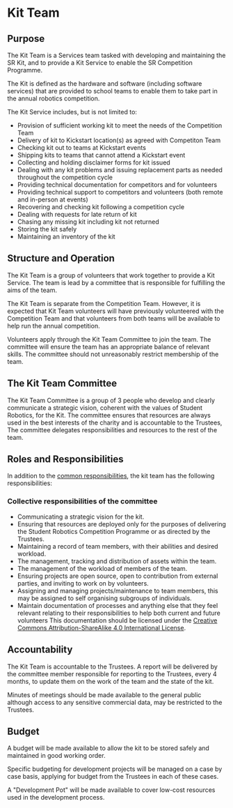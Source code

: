 # Kit Team

## Purpose

The Kit Team is a Services team tasked with developing and maintaining the SR Kit, and to provide a Kit Service to enable the SR Competition Programme.

The Kit is defined as the hardware and software (including software services) that are provided to school teams to enable them to take part in the annual robotics competition.

The Kit Service includes, but is not limited to:
* Provision of sufficient working kit to meet the needs of the Competition Team
* Delivery of kit to Kickstart location(s) as agreed with Competiton Team
* Checking kit out to teams at Kickstart events
* Shipping kits to teams that cannot attend a Kickstart event
* Collecting and holding disclaimer forms for kit issued
* Dealing with any kit problems and issuing replacement parts as needed throughout the competition cycle
* Providing technical documentation for competitors and for volunteers
* Providing technical support to competitors and volunteers (both remote and in-person at events)
* Recovering and checking kit following a competition cycle
* Dealing with requests for late return of kit
* Chasing any missing kit including kit not returned
* Storing the kit safely
* Maintaining an inventory of the kit

## Structure and Operation

The Kit Team is a group of volunteers that work together to provide a Kit Service. The team is lead by a committee that is responsible for fulfilling the aims of the team.

The Kit Team is separate from the Competition Team. However, it is expected that Kit Team volunteers will have previously volunteered with the Competition Team and that volunteers from both teams will be available to help run the annual competition. 

Volunteers apply through the Kit Team Committee to join the team. The committee will ensure the team has an appropriate balance of relevant skills. The committee should not unreasonably restrict membership of the team.

## The Kit Team Committee

The Kit Team Committee is a group of 3 people who develop and clearly communicate a strategic vision, coherent with the values of Student Robotics, for the Kit. The committee ensures that resources are always used in the best interests of the charity and is accountable to the Trustees, The committee delegates responsibilities and resources to the rest of the team.

## Roles and Responsibilities

In addition to the [common responsibilities](./common-responsibilities.md), the kit team has the following responsibilities:

### Collective responsibilities of the committee

* Communicating a strategic vision for the kit.
* Ensuring that resources are deployed only for the purposes of delivering the Student Robotics Competition Programme or as directed by the Trustees.
* Maintaining a record of team members, with their abilities and desired workload.
* The management, tracking and distribution of assets within the team.
* The management of the workload of members of the team.
* Ensuring projects are open source, open to contribution from external parties, and inviting to work on by volunteers.
* Assigning and managing projects/maintenance to team members, this may be assigned to self organising subgroups of individuals.
* Maintain documentation of processes and anything else that they feel relevant relating to their responsibilities to help both current and future volunteers This documentation should be licensed under the [Creative Commons Attribution-ShareAlike 4.0 International License](https://creativecommons.org/licenses/by-sa/4.0/).

## Accountability

The Kit Team is accountable to the Trustees. A report will be delivered by the committee member responsible for reporting to the Trustees, every 4 months, to update them on the work of the team and the state of the kit.

Minutes of meetings should be made available to the general public although access to any sensitive commercial data, may be restricted to the Trustees.

## Budget

A budget will be made available to allow the kit to be stored safely and maintained in good working order. 

Specific budgeting for development projects will be managed on a case by case basis, applying for budget from the Trustees in each of these cases. 

A "Development Pot" will be made available to cover low-cost resources used in the development process.

